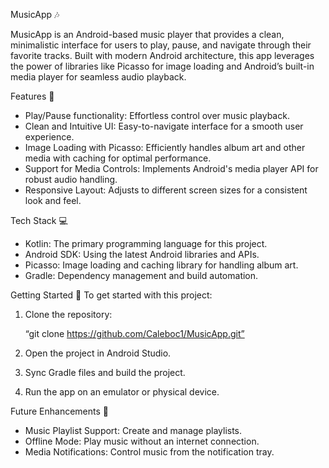 MusicApp 🎶

MusicApp is an Android-based music player that provides a clean, minimalistic interface for users to play, pause, and navigate through their favorite tracks. Built with modern Android architecture, this app leverages the power of libraries like Picasso for image loading and Android’s built-in media player for seamless audio playback.

Features 🌟
- Play/Pause functionality: Effortless control over music playback.
- Clean and Intuitive UI: Easy-to-navigate interface for a smooth user experience.
- Image Loading with Picasso: Efficiently handles album art and other media with caching for optimal performance.
- Support for Media Controls: Implements Android's media player API for robust audio handling.
- Responsive Layout: Adjusts to different screen sizes for a consistent look and feel.

Tech Stack 💻
- Kotlin: The primary programming language for this project.
- Android SDK: Using the latest Android libraries and APIs.
- Picasso: Image loading and caching library for handling album art.
- Gradle: Dependency management and build automation.
  
Getting Started 🚀
To get started with this project:
1. Clone the repository: 
 
   “git clone https://github.com/Caleboc1/MusicApp.git”
 
2. Open the project in Android Studio.
3. Sync Gradle files and build the project.
4. Run the app on an emulator or physical device.

Future Enhancements 🔮
- Music Playlist Support: Create and manage playlists.
- Offline Mode: Play music without an internet connection.
- Media Notifications: Control music from the notification tray.
